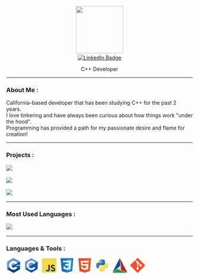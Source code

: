 <div id="header" align="center">
  <a href="https://www.linkedin.com/in/yuki-shingaki-57684a227/">
    <img src="https://user-images.githubusercontent.com/72498122/192174030-32444233-ac1f-4899-b27e-de741aa02c20.png" width="128" height="128"/>
  </a>
</div>


<div id="badges" align="center">
  <a href="https://www.linkedin.com/in/yuki-shingaki-57684a227/">
    <img src="https://img.shields.io/badge/LinkedIn-Sid%20Shingaki-blue?logo=linkedin&logoColor=white&style=plastic&logo=appveyor" alt="LinkedIn Badge"/>
  </a>
  <p>C++ Developer</p>
  <!--<img src="https://komarev.com/ghpvc/?username=sidalay&style=flat-square&color=blue" alt=""/>-->
 </div>

---
  ### About Me :
  California-based developer that has been studying C++ for the past 2 years. \
  I love tinkering and have always been curious about how things work "under the hood". \
  Programming has provided a path for my passionate desire and flame for creation! 

---
  ### Projects :
<div id="repos">
  <a href="https://www.github.com/sidalay/foxyadventure/">
    <img src="https://github-readme-stats.vercel.app/api/pin/?username=sidalay&repo=foxyadventure&theme=dark&)](https://github.com/anuraghazra/github-readme-stats"/>
  </a>
  <p> </p>
  <a href="https://www.github.com/sidalay/spacefighter/">
    <img src="https://github-readme-stats.vercel.app/api/pin/?username=sidalay&repo=spacefighter&theme=dark&)](https://github.com/anuraghazra/github-readme-stats"/>
  </a>
 </div>
 <p> </p>
  <a href="https://www.github.com/sidalay/supersnake/">
    <img src="https://github-readme-stats.vercel.app/api/pin/?username=sidalay&repo=supersnake&theme=dark&)](https://github.com/anuraghazra/github-readme-stats"/>
  </a>
 </div>
 
 ---
  ### Most Used Languages :
<div id="cards">
  <img src="https://github-readme-stats.vercel.app/api/top-langs/?username=sidalay&langs_count=6&exclude_repo=github-readme-stats&hide_title=true&hide=c&theme=dark&layout=compact&)](https://github.com/anuraghazra/github-readme-stats"/>
</div>

---
  ### Languages & Tools :
<div>
  <img src="https://github.com/devicons/devicon/blob/master/icons/cplusplus/cplusplus-original.svg" title="C++" alt="Cplusplus" width="40" height="40"/>&nbsp;
  <img src="https://github.com/devicons/devicon/blob/master/icons/c/c-original.svg" title="C" alt="C" width="40" height="40"/>&nbsp;
  <img src="https://github.com/devicons/devicon/blob/master/icons/javascript/javascript-original.svg" title="JavaScript" alt="JS" width="40" height="40"/>&nbsp; 
  <img src="https://github.com/devicons/devicon/blob/master/icons/css3/css3-original.svg" title="CSS" alt="CSS" width="40" height="40"/>&nbsp;
  <img src="https://github.com/devicons/devicon/blob/master/icons/html5/html5-original.svg" title="HTML" alt="HTML" width="40" height="40"/>&nbsp;
  <img src="https://github.com/devicons/devicon/blob/master/icons/python/python-original.svg" title="Python" alt="Python" width="40" height="40"/>&nbsp;
  <img src="https://github.com/devicons/devicon/blob/master/icons/cmake/cmake-original.svg" title="CMake" alt="CMake" width="40" height="40"/>&nbsp;
  <img src="https://github.com/devicons/devicon/blob/master/icons/git/git-original.svg" title="Git" alt="Git" width="40" height="40"/>&nbsp;
</div>

 
<!--  [![Readme Card](https://github-readme-stats.vercel.app/api/pin/?username=sidalay&theme=dark&repo=memorygame)](https://github.com/anuraghazra/github-readme-stats)
 
 [![Readme Card](https://github-readme-stats.vercel.app/api/pin/?username=sidalay&theme=dark&repo=dice-roll)](https://github.com/anuraghazra/github-readme-stats) -->

